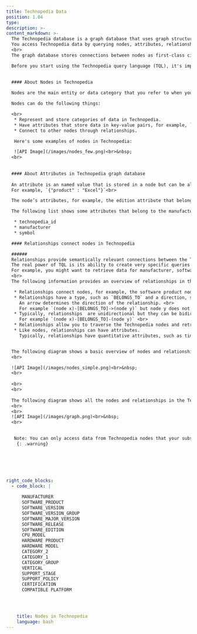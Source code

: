 ```yaml
---
title: Technopedia Data
position: 1.04
type:
description: >-  
content_markdown: >-
  The Technopedia database is a graph database that uses graph structures for semantic queries with nodes, relationships, and attributes to represent the data.
  You access Technopedia data by querying nodes, attributes, relationships, or Technopedia IDs in the Technopedia graph.<br>
  <br>
  The graph database stores connections between nodes as first-class citizens so it doesn’t have to compute relationships at query time, which makes it more efficient than a relational database.

  Before you start using the Technopedia query language (TQL), it's important to understand the node and relationship infrastructure of the Technopedia database.
  

  #### About Nodes in Technopedia
  
  Nodes are the main entity or data category that you refer to when you query the Technopedia database. For example, you query the manufacturer node to get manufacturer data, or the software product node to get software product data, which you can think of as a data category.

  Nodes can do the following things:

  <br> 
   * Represent and store categories of data in Technopedia.
   * Have attributes that store data in key-value pairs, for example, `{"edition" : "server"}`.
   * Connect to other nodes through relationships.

   Here's some examples of nodes in Technopedia:

   ![API Image](/images/nodes_few.png)<br>&nbsp;
  <br>
   
  
  #### About Attributes in Technopedia graph database
  
  An attribute is an named value that is stored in a node but can be also be in a relationship. <br>
  For example, `{"product" : "Excel"}`<br> 

  The node’s attributes, for example, the edition attribute that belongs to software edition attribute are represented as key-value pairs within a pair of braces, for example: {edition: "Server"}. 

  The following list shows some attributes that belong to the manufacturer node: <br>

   * technopedia_id
   * manufacturer
   * symbol

  #### Relationships connect nodes in Technopedia 

  ######
  Relationships provide semantically relevant connections between the Technopedia nodes.<br>
  The real power of TQL is its ability to create very specific queries that traverse nodes in the database by using relationships.<br>
  For example, you might want to retrieve data for manufacturer, software edtion, and software product by making one query.
  <br>
  The following information provides an overview of relationships in the Technopedia database:

   * Relationships connect nodes, for example, the software product node connects by the relationship: `HAS_A` to the manufacturer node.
   * Relationships have a type, such as `BELONGS_TO` and a direction, such as node x to node y. <br>
     An arrow determines the direction of the relationship. <br>
     For example `(node x)-[BELONGS_TO]->(node y)` but node y does not belong to node x. <br>
   * Typically, relationships  are unidirectional but they can be bidirectional, in which case, there's no arrow.
     For example `(node x)-[BELONGS_TO]-(node y)` <br>    
   * Relationships allow you to traverse the Technopedia nodes and retreive data from multiple nodes in one query by using TQL.
   * Like nodes, relationships can have attributes. 
     Typically, relationships have quantitative attributes, such as time intervals.


  The following diagram shows a basic overview of nodes and relationships:
  <br>

  ![API Image](/images/nodes_simple.png)<br>&nbsp;
  <br>
    
  <br>
  <br>
  
  The following diagram shows all the nodes and relationships in the Technopedia database. <br>
  <br>
  <br>
  ![API Image](/images/graph.png)<br>&nbsp;
  <br>

  
   Note: You can only access data from Technopedia nodes that your subscription allows.
    {: .warning} 

  




right_code_blocks:
  - code_block: |
      
      MANUFACTURER
      SOFTWARE_PRODUCT
      SOFTWARE_VERSION
      SOFTWARE_VERSION_GROUP
      SOFTWARE_MAJOR_VERSION
      SOFTWARE_RELEASE
      SOFTWARE_EDITION
      CPU_MODEL
      HARDWARE PRODUCT
      HARDWARE MODEL
      CATEGORY_2
      CATEGORY_1
      CATEGORY_GROUP
      VERTICAL
      SUPPORT_STAGE
      SUPPORT_POLICY
      CERTIFICATION
      COMPATIBLE PLATFORM



           
    title: Nodes in Technopedia
    language: bash
---
```


